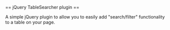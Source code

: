== jQuery TableSearcher plugin ==

A simple jQuery plugin to allow you to easily add 
"search/filter" functionality to a table on your
page.